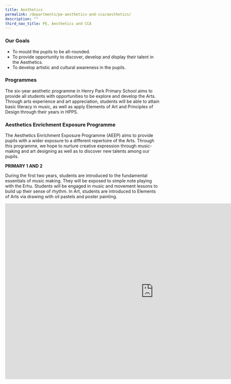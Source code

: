 ```yaml
---
title: Aesthetics
permalink: /departments/pe-aesthetics-and-cca/aesthetics/
description: ""
third_nav_title: PE, Aesthetics and CCA
---
```

### Our Goals

*   To mould the pupils to be all-rounded.
*   To provide opportunity to discover, develop and display their talent in the Aesthetics.
*   To develop artistic and cultural awareness in the pupils.

### Programmes

The six-year aesthetic programme in Henry Park Primary School aims to provide all students with opportunities to be explore and develop the Arts. Through arts experience and art appreciation, students will be able to attain basic literacy in music, as well as apply Elements of Art and Principles of Design through their years in HPPS.

### Aesthetics Enrichment Exposure Programme

The Aesthetics Enrichment Exposure Programme (AEEP) aims to provide pupils with a wider exposure to a different repertoire of the Arts. Through this programme, we hope to nurture creative expression through music-making and art designing as well as to discover new talents among our pupils.

**PRIMARY 1 AND 2**

During the first two years, students are introduced to the fundamental essentials of music making. They will be exposed to simple note playing with the Erhu. Students will be engaged in music and movement lessons to build up their sense of rhythm. In Art, students are introduced to Elements of Arts via drawing with oil pastels and poster painting.

<iframe allowfullscreen="true" height="569" width="960" frameborder="0" src="https://docs.google.com/presentation/d/e/2PACX-1vT8YAoLuT-P1X6gztFaAPWhqLbE4w-BomtybLuxR1Zu6LWYBdhbqPxsnaq6TARH7qQtKDovMyiIaI9p/embed?start=true&amp;loop=true&amp;delayms=3000"></iframe>